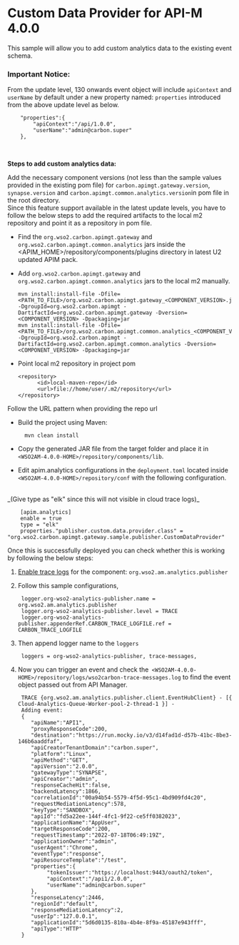# Custom Data Provider for API-M 4.0.0

This sample will allow you to add custom analytics data to the existing event schema.

### Important Notice:

From the update level, 130 onwards event object will include `apiContext` and `userName` by default under a new property named: `properties` introduced from the above update level as below.

        "properties":{
            "apiContext":"/api/1.0.0",
            "userName":"admin@carbon.super"
        },
<br>

__Steps to add custom analytics data:__

Add the necessary component versions (not less than the sample values provided in the existing pom file) for `carbon.apimgt.gateway.version`, `synapse.version` and `carbon.apimgt.common.analytics.version`in pom file in the root directory.
<br>
Since this feature support available in the latest update levels, you have to follow the below steps to add the required artifacts to the local m2 repository and point it as a repository in pom file.

- Find the `org.wso2.carbon.apimgt.gateway` and `org.wso2.carbon.apimgt.common.analytics` jars inside the <APIM_HOME>/repository/components/plugins directory in latest U2 updated APIM pack.
- Add `org.wso2.carbon.apimgt.gateway` and `org.wso2.carbon.apimgt.common.analytics` jars to the local m2 manually.

      mvn install:install-file -Dfile=<PATH_TO_FILE>/org.wso2.carbon.apimgt.gateway_<COMPONENT_VERSION>.jar -DgroupId=org.wso2.carbon.apimgt -DartifactId=org.wso2.carbon.apimgt.gateway -Dversion=<COMPONENT_VERSION> -Dpackaging=jar
      mvn install:install-file -Dfile=<PATH_TO_FILE>/org.wso2.carbon.apimgt.common.analytics_<COMPONENT_VERSION>.jar -DgroupId=org.wso2.carbon.apimgt -DartifactId=org.wso2.carbon.apimgt.common.analytics -Dversion=<COMPONENT_VERSION> -Dpackaging=jar

- Point local m2 repository in project pom

      <repository>
            <id>local-maven-repo</id>
            <url>file://home/user/.m2/repository</url>
      </repository>
Follow the URL pattern when providing the repo url

- Build the project using Maven:

        mvn clean install


- Copy the generated JAR file from the target folder and place it in `<WSO2AM-4.0.0-HOME>/repository/components/lib`.

- Edit apim.analytics configurations in the `deployment.toml` located inside `<WSO2AM-4.0.0-HOME>/repository/conf` with the
following configuration.
<br>
_(Give type as "elk" since this will not visible in cloud trace logs)_

        [apim.analytics]
        enable = true
        type = "elk"
        properties."publisher.custom.data.provider.class" = "org.wso2.carbon.apimgt.gateway.sample.publisher.CustomDataProvider"



Once this is successfully deployed you can check whether this is working by following the below steps:
1. [Enable trace logs](https://apim.docs.wso2.com/en/4.0.0/administer/logging-and-monitoring/logging/configuring-logging/#enabling-logs-for-a-component) for the component: `org.wso2.am.analytics.publisher`
1. Follow this sample configurations,

        logger.org-wso2-analytics-publisher.name = org.wso2.am.analytics.publisher
        logger.org-wso2-analytics-publisher.level = TRACE
        logger.org-wso2-analytics-publisher.appenderRef.CARBON_TRACE_LOGFILE.ref = CARBON_TRACE_LOGFILE
   
1. Then append logger name to the `loggers`

        loggers = org-wso2-analytics-publisher, trace-messages, 
   
1. Now you can trigger an event and check the` <WSO2AM-4.0.0-HOME>/repository/logs/wso2carbon-trace-messages.log` to find the event object passed out from API Manager.

        TRACE {org.wso2.am.analytics.publisher.client.EventHubClient} - [{ Cloud-Analytics-Queue-Worker-pool-2-thread-1 }] - 
        Adding event: 
        {
           "apiName":"API1",
           "proxyResponseCode":200,
           "destination":"https://run.mocky.io/v3/d14fad1d-d57b-41bc-8be3-146b6aaddfaf",
           "apiCreatorTenantDomain":"carbon.super",
           "platform":"Linux",
           "apiMethod":"GET",
           "apiVersion":"2.0.0",
           "gatewayType":"SYNAPSE",
           "apiCreator":"admin",
           "responseCacheHit":false,
           "backendLatency":1866,
           "correlationId":"00a94b54-5579-4f5d-95c1-4bd909fd4c20",
           "requestMediationLatency":578,
           "keyType":"SANDBOX",
           "apiId":"fd5a22ee-144f-4fc1-9f22-ce5ff0382023",
           "applicationName":"AppUser",
           "targetResponseCode":200,
           "requestTimestamp":"2022-07-18T06:49:19Z",
           "applicationOwner":"admin",
           "userAgent":"Chrome",
           "eventType":"response",
           "apiResourceTemplate":"/test",
           "properties":{
                "tokenIssuer":"https://localhost:9443/oauth2/token",
                "apiContext":"/api1/2.0.0",
                "userName":"admin@carbon.super"
           },
           "responseLatency":2446,
           "regionId":"default",
           "responseMediationLatency":2,
           "userIp":"127.0.0.1",
           "applicationId":"5d6d0135-810a-4b4e-8f9a-45187e943fff",
           "apiType":"HTTP"
        }



